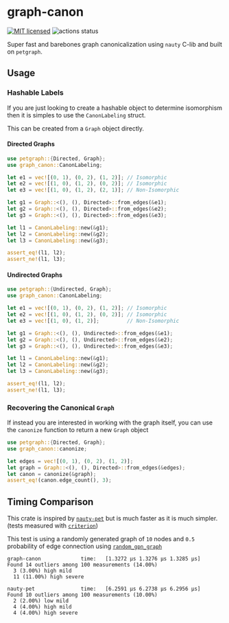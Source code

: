 # graph-canon

[![MIT licensed](https://img.shields.io/badge/license-MIT-blue.svg)](./LICENSE.md)
![actions status](https://github.com/noamteyssier/graph-canon/workflows/CI/badge.svg)

Super fast and barebones graph canonicalization using `nauty` C-lib
and built on `petgraph`.

## Usage

### Hashable Labels

If you are just looking to create a hashable object to determine isomorphism
then it is simples to use the `CanonLabeling` struct.

This can be created from a `Graph` object directly.

#### Directed Graphs

```rust
use petgraph::{Directed, Graph};
use graph_canon::CanonLabeling;

let e1 = vec![(0, 1), (0, 2), (1, 2)]; // Isomorphic
let e2 = vec![(1, 0), (1, 2), (0, 2)]; // Isomorphic
let e3 = vec![(1, 0), (1, 2), (2, 1)]; // Non-Isomorphic

let g1 = Graph::<(), (), Directed>::from_edges(&e1);
let g2 = Graph::<(), (), Directed>::from_edges(&e2);
let g3 = Graph::<(), (), Directed>::from_edges(&e3);

let l1 = CanonLabeling::new(&g1);
let l2 = CanonLabeling::new(&g2);
let l3 = CanonLabeling::new(&g3);

assert_eq!(l1, l2);
assert_ne!(l1, l3);
```

#### Undirected Graphs

```rust
use petgraph::{Undirected, Graph};
use graph_canon::CanonLabeling;

let e1 = vec![(0, 1), (0, 2), (1, 2)]; // Isomorphic
let e2 = vec![(1, 0), (1, 2), (0, 2)]; // Isomorphic
let e3 = vec![(1, 0), (1, 2)];         // Non-Isomorphic

let g1 = Graph::<(), (), Undirected>::from_edges(&e1);
let g2 = Graph::<(), (), Undirected>::from_edges(&e2);
let g3 = Graph::<(), (), Undirected>::from_edges(&e3);

let l1 = CanonLabeling::new(&g1);
let l2 = CanonLabeling::new(&g2);
let l3 = CanonLabeling::new(&g3);

assert_eq!(l1, l2);
assert_ne!(l1, l3);
```

### Recovering the Canonical `Graph`

If instead you are interested in working with the graph itself,
you can use the `canonize` function to return a new `Graph` object

```rust
use petgraph::{Directed, Graph};
use graph_canon::canonize;

let edges = vec![(0, 1), (0, 2), (1, 2)];
let graph = Graph::<(), (), Directed>::from_edges(&edges);
let canon = canonize(&graph);
assert_eq!(canon.edge_count(), 3);
```

## Timing Comparison

This crate is inspired by [`nauty-pet`](https://crates.io/crates/nauty-pet)
but is much faster as it is much simpler.
(tests measured with [`criterion`](https://docs.rs/criterion/latest/criterion/))

This test is using a randomly generated graph of `10` nodes and `0.5` probability
of edge connection using [`random_gpn_graph`](https://docs.rs/petgraph-gen/0.1.3/petgraph_gen/fn.random_gnp_graph.html)

```text
graph-canon             time:   [1.3272 µs 1.3276 µs 1.3285 µs]
Found 14 outliers among 100 measurements (14.00%)
  3 (3.00%) high mild
  11 (11.00%) high severe

nauty-pet               time:   [6.2591 µs 6.2738 µs 6.2956 µs]
Found 10 outliers among 100 measurements (10.00%)
  2 (2.00%) low mild
  4 (4.00%) high mild
  4 (4.00%) high severe
```
